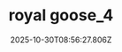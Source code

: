 ---
title: "royal goose_4"
description: ""
image: "/uploads/photos/1761814587799-royal_goose_4.webp"
thumbnail: "/uploads/photos/1761814587799-royal_goose_4-thumb.webp"
width: 6000
height: 4000
featured: true
date: 2025-10-30T08:56:27.806Z
order: 0
---